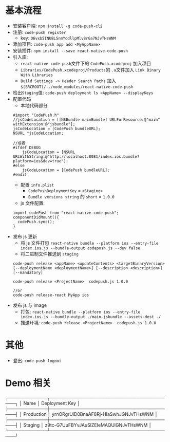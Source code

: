 # 基本流程
- 安装客户端: `npm install -g code-push-cli`
- 注册: `code-push register`
  - key: `O6vxb5INUBLSnmYcdllpMlv8rGa7NJvTHsWNM`
- 添加项目: `code-push app add <MyAppName>`
- 安装插件: `npm install --save react-native-code-push`
- 引入库:
  - `react-native-code-push`文件下的 `CodePush.xcodeproj` 加入项目
  - `Libraries/CodePush.xcodeproj/Products`的 `.a`文件加入 `Link Binary With Libraries`
  - `Build Settings -> Header Search Paths` 加入 `$(SRCROOT)/../node_modules/react-native-code-push`
- 检出`Staging`值: `code-push deployment ls <AppName> --displayKeys`
- 配置代码
  - 本地代码部分
  ```
  #import "CodePush.h"
  //jsCodeLocation = [[NSBundle mainBundle] URLForResource:@"main" withExtension:@"jsbundle"];
  jsCodeLocation = [CodePush bundleURL];
  NSURL *jsCodeLocation;

  //或者
  #ifdef DEBUG
      jsCodeLocation = [NSURL URLWithString:@"http://localhost:8081/index.ios.bundle?platform=ios&dev=true"];
  #else
      jsCodeLocation = [CodePush bundleURL];
  #endif
  ```
  - 配置 `info.plist`
    - `CodePushDeploymentKey` = `<Staging>`
    - `Bundle versions string` 的 `short` = `1.0.0`
  - js 文件配置:
  ```
  import codePush from "react-native-code-push";
  componentDidMount(){
    codePush.sync();
  }
  ```
- 发布 js 更新
  - 将 js 文件打包 `react-native bundle --platform ios --entry-file index.ios.js --bundle-output codepush.js --dev false`
  - 将二进制文件推送到 `staging`
  ```
  code-push release <appName> <updateContents> <targetBinaryVersion> [--deploymentName <deploymentName>] [--description <description>] [--mandatory]

  code-push release <ProjectName>  codepush.js 1.0.0

  //or
  code-push release-react MyApp ios
  ```
- 发布 js 与 image
  - 打包: `react-native bundle --platform ios --entry-file index.ios.js --bundle-output ./main.jsbundle --assets-dest ./`
  - 推送环境: `code-push release <ProjectName>  codepush.js 1.0.0`


# 其他
- 登出: `code-push logout`



# Demo 相关
┌────────────┬───────────────────────────────────────┐
│ Name       │ Deployment Key                        │
├────────────┼───────────────────────────────────────┤
│ Production │ yrnORgrUiD0BnaAF8Rj-HIaSwhJGNJvTHsWNM │
├────────────┼───────────────────────────────────────┤
│ Staging    │ z9tc-G7UuFBYvJAuSlZEIeMAQUlGNJvTHsWNM │
└────────────┴───────────────────────────────────────┘
